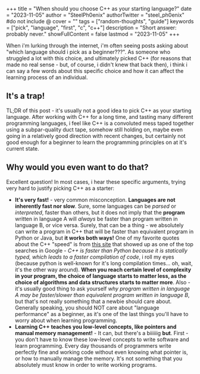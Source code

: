 +++
title = "When should you choose C++ as your starting language?"
date = "2023-11-05"
author = "SteelPh0enix"
authorTwitter = "steel_ph0enix" #do not include @
cover = ""
tags = ["random-thoughts", "guide"]
keywords = ["pick", "language", "first", "c", "c++"]
description = "Short answer: probably never."
showFullContent = false
lastmod = "2023-11-05"
+++

When i'm lurking through the internet, i'm often seeing posts asking about "which language should i pick as a beginner???". As someone who struggled a lot with this choice, and ultimately picked C++ (for reasons that made no real sense - but, of course, i didn't knew that back then), i think i can say a few words about this specific choice and how it can affect the learning process of an individual.

## It's a trap!

TL;DR of this post - it's usually not a good idea to pick C++ as your starting language. After working with C++ for a long time, and tasting many different programming languages, i feel like C++ is a convoluted mess taped together using a subpar-quality duct tape, somehow still holding on, maybe even going in a relatively good direction with recent changes, but certainly not good enough for a beginner to learn the programming principles on at it's current state.

## Why would you even want to do that?

Excellent question! In most cases, i hear these specific arguments, trying very hard to justify picking C++ as a starter:

* **It's very fast!** - very common misconception. **Languages are not inherently fast nor slow**. Sure, some languages can be *parsed* or *interpreted*, faster than others, but it does not imply that the **program** written in language A will *always* be faster than program written in language B, or vice versa. Surely, that can be a thing - we absolutely can write a program in C++ that will be faster than equivalent program in Python or Java, but **it works both ways!** One of my favorite quotes about the C++ "speed" is from [this site](https://www.simplilearn.com/tutorials/cpp-tutorial/cpp-vs-python) that showed up as one of the top searches in Google - *C++ is faster than Python because it is statically typed, which leads to a faster compilation of code*, i roll my eyes (because python is well-known for it's long compilation times... oh, wait, it's the other way around). **When you reach certain level of complexity in your program, the choice of language starts to matter less, as the choice of algorithms and data structures starts to matter more**. Also - it's usually good thing to ask yourself *why program written in language A may be faster/slower than equivalent program written in language B*, but that's not really something that a newbie should care about. Generally speaking, you should NOT care about "language performance" as a beginner, as it's one of the last things you'll have to worry about when learning programming.
* **Learning C++ teaches you low-level concepts, like pointers and manual memory management!** - It can, but there's a biiiiiig **but**. First - you don't have to know these low-level concepts to write software and learn programming. Every day thousands of programmers write perfectly fine and working code without even knowing what pointer is, or how to manually manage the memory. It's not something that you absolutely must know in order to write working programs.
